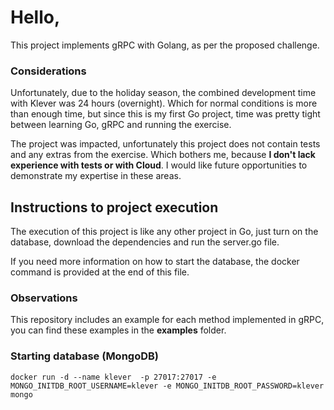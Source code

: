 # Hello,
This project implements gRPC with Golang, as per the proposed challenge.

### Considerations

Unfortunately, due to the holiday season, the combined development time with Klever was 24 hours (overnight). Which for normal conditions is more than enough time, but since this is my first Go project, time was pretty tight between learning Go, gRPC and running the exercise.

The project was impacted, unfortunately this project does not contain tests and any extras from the exercise. Which bothers me, because **I don't lack experience with tests or with Cloud**. I would like future opportunities to demonstrate my expertise in these areas.
## Instructions to project execution
The execution of this project is like any other project in Go, just turn on the database, download the dependencies and run the server.go file.

If you need more information on how to start the database, the docker command is provided at the end of this file.

### Observations
This repository includes an example for each method implemented in gRPC, you can find these examples in the **examples** folder.

### Starting database (MongoDB)
```shell script
docker run -d --name klever  -p 27017:27017 -e MONGO_INITDB_ROOT_USERNAME=klever -e MONGO_INITDB_ROOT_PASSWORD=klever mongo
```





